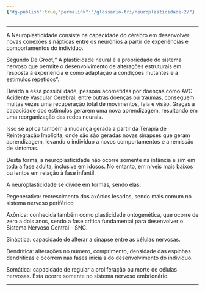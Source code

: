 ```yaml
---
{"dg-publish":true,"permalink":"/glossario-tri/neuroplasticidade-2/"}
---
```


---

 A Neuroplasticidade consiste na capacidade do cérebro em desenvolver novas conexões sinápticas entre os neurônios a partir de experiências e comportamentos do indivíduo.
 
Segundo De Groot,“ A plasticidade neural é a propriedade do sistema nervoso que permite o desenvolvimento de alterações estruturais em resposta à experiência e como adaptação a condições mutantes e a estímulos repetidos”.

Devido a essa possibilidade, pessoas acometidas por doenças como AVC – Acidente Vascular Cerebral, entre outras doenças ou traumas, conseguem muitas vezes uma recuperação total de movimentos, fala e visão. Graças à capacidade dos estímulos gerarem uma nova aprendizagem, resultando em uma reorganização das redes neurais.

Isso se aplica também a mudança gerada a partir da Terapia de Reintegração Implícita, onde são são geradas novas sinapses que geram aprendizagem, levando o indivíduo a novos comportamentos e a remissão de sintomas.

Desta forma, a neuroplasticidade não ocorre somente na infância e sim em toda a fase adulta, inclusive em idosos. No entanto, em níveis mais baixos ou lentos em relação à fase infantil.

A neuroplasticidade se divide em formas, sendo elas:

Regenerativa: recrescimento dos axônios lesados, sendo mais comum no sistema nervoso periférico

Axônica: conhecida também como plasticidade ontogenética, que ocorre de zero a dois anos, sendo a fase crítica fundamental para desenvolver o Sistema Nervoso Central – SNC.

Sináptica: capacidade de alterar a sinapse entre as células nervosas.

Dendrítica: alterações no número, comprimento, densidade das espinhas dendríticas e ocorrem nas fases iniciais do desenvolvimento do indivíduo.

Somática: capacidade de regular a proliferação ou morte de células nervosas. Esta ocorre somente no sistema nervoso embrionário.
 
----



